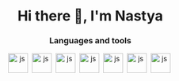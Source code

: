 
<div id="header" align="center">
  <h1>Hi there 👋, I'm Nastya</h1>

  <h3>Languages and tools</h3>
<img src="https://cdn.jsdelivr.net/gh/devicons/devicon@latest/icons/python/python-original.svg"
  title="js" width="40" height="40"/>&nbsp;
<img src="https://cdn.jsdelivr.net/gh/devicons/devicon@latest/icons/tortoisegit/tortoisegit-original.svg" title="js" width="40" height="40"/>&nbsp;
<img src="https://cdn.jsdelivr.net/gh/devicons/devicon@latest/icons/postgresql/postgresql-original.svg"  title="js" width="40" height="40"/>&nbsp;
<img src="https://cdn.jsdelivr.net/gh/devicons/devicon@latest/icons/opencv/opencv-original.svg" title="js" width="40" height="40"/>&nbsp;
<img src="https://cdn.jsdelivr.net/gh/devicons/devicon@latest/icons/linux/linux-original.svg" title="js" width="40" height="40"/>&nbsp;
<img src="https://cdn.jsdelivr.net/gh/devicons/devicon@latest/icons/html5/html5-original-wordmark.svg" title="js" width="40" height="40"/>&nbsp;
<img src="https://cdn.jsdelivr.net/gh/devicons/devicon@latest/icons/django/django-plain.svg" title="js" width="40" height="40"/>&nbsp;
          
          
          
          
          
          
          
          
          
<!--
**Katyzina/katyzina** is a ✨ _special_ ✨ repository because its `README.md` (this file) appears on your GitHub profile.


